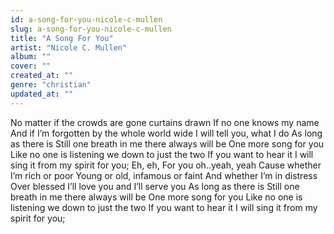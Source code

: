 ```yaml
---
id: a-song-for-you-nicole-c-mullen
slug: a-song-for-you-nicole-c-mullen
title: "A Song For You"
artist: "Nicole C. Mullen"
album: ""
cover: ""
created_at: ""
genre: "christian"
updated_at: ""
---
```


No matter if the crowds are gone curtains drawn
If no one knows my name
And if I’m forgotten by the whole world wide
I will tell you, what I do
As long as there is
Still one breath in me there always will be
One more song for you
Like no one is listening we down to just the two
If you want to hear it
I will sing it from my spirit for you;
Eh, eh, For you oh..yeah, yeah
Cause whether I’m rich or poor
Young or old, infamous or faint
And whether I’m in distress
Over blessed
I’ll love you and I’ll serve you
As long as there is
Still one breath in me there always will be
One more song for you
Like no one is listening we down to just the two
If you want to hear it
I will sing it from my spirit for you;